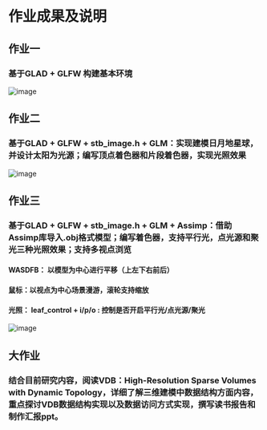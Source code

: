 
# 作业成果及说明

## 作业一

### 基于GLAD + GLFW 构建基本环境

![image](https://github.com/user-attachments/assets/7bb9ce20-d78a-41f5-bce2-8f231a8e391d)

## 作业二

### 基于GLAD + GLFW + stb_image.h + GLM：实现建模日月地星球，并设计太阳为光源；编写顶点着色器和片段着色器，实现光照效果

![image](https://github.com/user-attachments/assets/9569e80f-1fe2-4f4e-91da-561e397aa761)

## 作业三

### 基于GLAD + GLFW + stb_image.h + GLM + Assimp：借助Assimp库导入.obj格式模型；编写着色器，支持平行光，点光源和聚光三种光照效果；支持多视点浏览

#### WASDFB： 以模型为中心进行平移（上左下右前后） 

#### 鼠标：以视点为中心场景漫游，滚轮支持缩放

#### 光照： leaf_control + i/p/o : 控制是否开启平行光/点光源/聚光

![image](https://github.com/user-attachments/assets/8e62f1de-09c7-4c35-a2f8-a1f751b637cd)

## 大作业

### 结合目前研究内容，阅读VDB：High-Resolution Sparse Volumes with Dynamic Topology，详细了解三维建模中数据结构方面内容，重点探讨VDB数据结构实现以及数据访问方式实现，撰写读书报告和制作汇报ppt。

